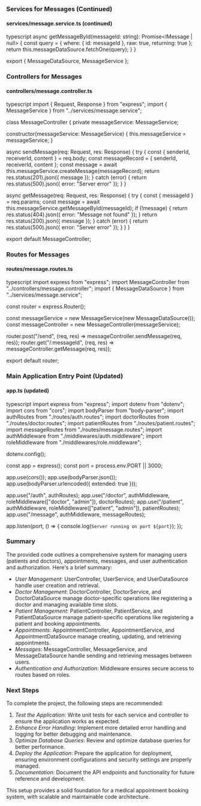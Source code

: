 ### Services for Messages (Continued)

#### services/message.service.ts (continued)
typescript
  async getMessageById(messageId: string): Promise<IMessage | null> {
    const query = { where: { id: messageId }, raw: true, returning: true };
    return this.messageDataSource.fetchOne(query);
  }
}

export { MessageDataSource, MessageService };


### Controllers for Messages

#### controllers/message.controller.ts
typescript
import { Request, Response } from "express";
import { MessageService } from "../services/message.service";

class MessageController {
  private messageService: MessageService;

  constructor(messageService: MessageService) {
    this.messageService = messageService;
  }

  async sendMessage(req: Request, res: Response) {
    try {
      const { senderId, receiverId, content } = req.body;
      const messageRecord = { senderId, receiverId, content };
      const message = await this.messageService.createMessage(messageRecord);
      return res.status(201).json({ message });
    } catch (error) {
      return res.status(500).json({ error: "Server error" });
    }
  }

  async getMessage(req: Request, res: Response) {
    try {
      const { messageId } = req.params;
      const message = await this.messageService.getMessageById(messageId);
      if (!message) {
        return res.status(404).json({ error: "Message not found" });
      }
      return res.status(200).json({ message });
    } catch (error) {
      return res.status(500).json({ error: "Server error" });
    }
  }
}

export default MessageController;


### Routes for Messages

#### routes/message.routes.ts
typescript
import express from "express";
import MessageController from "../controllers/message.controller";
import { MessageDataSource } from "../services/message.service";

const router = express.Router();

const messageService = new MessageService(new MessageDataSource());
const messageController = new MessageController(messageService);

router.post("/send", (req, res) => messageController.sendMessage(req, res));
router.get("/:messageId", (req, res) => messageController.getMessage(req, res));

export default router;


### Main Application Entry Point (Updated)

#### app.ts (updated)
typescript
import express from "express";
import dotenv from "dotenv";
import cors from "cors";
import bodyParser from "body-parser";
import authRoutes from "./routes/auth.routes";
import doctorRoutes from "./routes/doctor.routes";
import patientRoutes from "./routes/patient.routes";
import messageRoutes from "./routes/message.routes";
import authMiddleware from "./middlewares/auth.middleware";
import roleMiddleware from "./middlewares/role.middleware";

dotenv.config();

const app = express();
const port = process.env.PORT || 3000;

app.use(cors());
app.use(bodyParser.json());
app.use(bodyParser.urlencoded({ extended: true }));

app.use("/auth", authRoutes);
app.use("/doctor", authMiddleware, roleMiddleware(["doctor", "admin"]), doctorRoutes);
app.use("/patient", authMiddleware, roleMiddleware(["patient", "admin"]), patientRoutes);
app.use("/message", authMiddleware, messageRoutes);

app.listen(port, () => {
  console.log(`Server running on port ${port}`);
});


### Summary

The provided code outlines a comprehensive system for managing users (patients and doctors), appointments, messages, and user authentication and authorization. Here's a brief summary:

- *User Management*: UserController, UserService, and UserDataSource handle user creation and retrieval.
- *Doctor Management*: DoctorController, DoctorService, and DoctorDataSource manage doctor-specific operations like registering a doctor and managing available time slots.
- *Patient Management*: PatientController, PatientService, and PatientDataSource manage patient-specific operations like registering a patient and booking appointments.
- *Appointments*: AppointmentController, AppointmentService, and AppointmentDataSource manage creating, updating, and retrieving appointments.
- *Messages*: MessageController, MessageService, and MessageDataSource handle sending and retrieving messages between users.
- *Authentication and Authorization*: Middleware ensures secure access to routes based on roles.

### Next Steps

To complete the project, the following steps are recommended:

1. *Test the Application*: Write unit tests for each service and controller to ensure the application works as expected.
2. *Enhance Error Handling*: Implement more detailed error handling and logging for better debugging and maintenance.
3. *Optimize Database Queries*: Review and optimize database queries for better performance.
4. *Deploy the Application*: Prepare the application for deployment, ensuring environment configurations and security settings are properly managed.
5. *Documentation*: Document the API endpoints and functionality for future reference and development.

This setup provides a solid foundation for a medical appointment booking system, with scalable and maintainable code architecture.